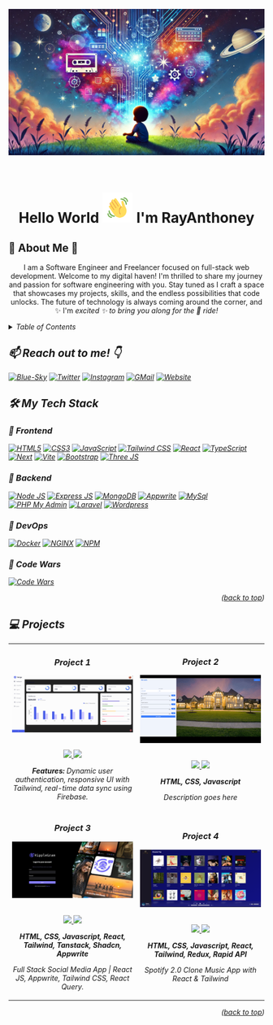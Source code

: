 <!-- Improved compatibility of back to top link: See: https://github.com/rayanthoney/rayanthoney -->

<a id="readme-top"></a>

<!-- MY BANNER SECTION -->

[![Product Name Screen Shot][product-screenshot]](https://example.com)

<br />
<div align="center">
  <h1 align="center"> Hello World <img src="images/projects/wave.gif" width="60px" height="60px"> I'm RayAnthoney</h1>
</div>

  <!-- MY ABOUT ME SECTION -->

## 🎇 About Me 🌟

<p align="center" >
I am a Software Engineer and Freelancer focused on full-stack web development. Welcome to my digital haven! I'm thrilled to share my journey and passion for software engineering with you. Stay tuned as I craft a space that showcases my projects, skills, and the endless possibilities that code unlocks. The future of technology is always coming around the corner, and ✨ I'm <em>excited<em> ✨ to bring you along for the 🎢 ride!
</p>

<!-- TABLE OF CONTENTS -->
<details>
  <summary>Table of Contents</summary>
  <ol>
    <li><a href="#reach-out-to-me">📫 Reach out to me! 👇</a></li>
    <li>
      <a href="#my-tech-stack">🛠️ My Tech Stack</a>
      <ul>
        <li><a href="#frontend">🎨 Frontend</a></li>
        <li><a href="#backend">🔧 Backend</a></li>
        <li><a href="#devops">🚀 DevOps</a></li>
        <li><a href="#code-wars">🤺 Code Wars</a></li>
      </ul>
    </li>
    <li><a href="#projects">Projects</a></li>
  </ol>
</details>

## 📫 Reach out to me! 👇

[![Blue-Sky][Blue-Sky]][Blue-Sky-url]
[![Twitter][Twitter]][Twitter-url]
[![Instagram][Instagram]][Instagram-url]
[![GMail][GMail]][GMail-url]
[![Website][Website]][Website-url]

<!-- MY TECH STACK -->

## 🛠️ My Tech Stack

### 🎨 Frontend

[![HTML5][HTML5]][HTML5-url]
[![CSS3][CSS3]][CSS3-url]
[![JavaScript][JavaScript]][JavaScript-url]
[![Tailwind CSS][Tailwind]][Tailwind-url]
[![React][React.JS]][React-url]
[![TypeScript][TypeScript]][TypeScript-url]
[![Next][Next.js]][Next-url]
[![Vite][Vite]][Vite-url]
[![Bootstrap][Bootstrap]][Bootstrap-url]
[![Three JS][Three.js]][Three.JS-url]

### 🔧 Backend

[![Node JS][Node.js]][Node.JS-url]
[![Express JS][Express.JS]][Express.JS-url]
[![MongoDB][MongoDB]][MongoDB-url]
[![Appwrite][Appwrite]][Appwrite-url]
[![MySql][MySql]][MySql-url]
[![PHP My Admin][PHPMyAdmin]][PHPMyAdmin-url]
[![Laravel][Laravel]][Laravel-url]
[![Wordpress][Wordpress]][Wordpress-url]

### 🚀 DevOps

[![Docker][Docker]][Docker-url]
[![NGINX][NGINX]][NGINX-url]
[![NPM][NPM]][NPM-url]

### 🤺 Code Wars

[![Code Wars][Code-Wars]][Code-Wars-url]

<p align="right">(<a href="#readme-top">back to top</a>)</p>

<!-- MY PROJECTS -->

## 💻 Projects

<div align="center">
	<table>
		<tr>
			<td width="50%">
				<h3 align="center">Project 1</h3>
				<div align="center">  
					<a href='-- PLACEHOLDER --' target="_blank">
						<img src="images/projects/refine.png" alt="project 1" height="100%" />
					</a>
<br>
<br>
					<p>
						<a href="https://github.com/codingphasedotcom/nextjslanding" target="_blank">
							<img src="https://img.shields.io/badge/Repo-lightgrey?style=for-the-badge&logo=github"/>
						</a>  
						<a href="-- PLACEHOLDER --" target="_blank">
              <img src="https://img.shields.io/badge/Live-lightgrey?style=for-the-badge&color=0892d0"/>
						</a><p>
                    <strong>Features:</strong> Dynamic user authentication, responsive UI with Tailwind, real-time data sync using Firebase.
                    </p>
    			</div>
    		</td>
    		<td width="50%">
    			<h3 align="center">Project 2</h3>
    			<div align="center" >
    				<a href='-- PLACEHOLDER --' target="_blank">
    					<img src="images/projects/cp-mortgage.gif" alt="project 2" height="100%" />
    				</a>
<br>
<br>
    				<p>
    					<a href="-- PLACEHOLDER --" target="_blank">
    						<img src="https://img.shields.io/badge/Repo-lightgrey?style=for-the-badge&logo=github"/>
    					</a>
    					<a href="-- PLACEHOLDER --" target="_blank">
    						<img src="https://img.shields.io/badge/Live-lightgrey?style=for-the-badge&color=0892d0"/>
    					</a>
    				</p>
    				 <p><strong>HTML, CSS, Javascript</strong></p>
    				<p>Description goes here</p>
    			</div>
        </tr>
        <tr>
            <td width="50%">
                <h3 align="center">Project 3</h3>
                <div align="center" >
                    <a href='https://github.com/rayanthoney/javascriptmastery/tree/main/jsm_react-tailwind-socialmedia' target="_blank">
                        <img src="images/projects/ripple-social2.png" alt="project 3" height="100%" />
                    </a>
<br>
<br>
                    <p>
                        <a href="-- PLACEHOLDER --" target="_blank">
    						<img src="https://img.shields.io/badge/Repo-lightgrey?style=for-the-badge&logo=github"/>
    					</a>
    					<a href="-- PLACEHOLDER --" target="_blank">
    						<img src="https://img.shields.io/badge/Live-lightgrey?style=for-the-badge&color=0892d0"/>
    					</a>
                    </p>
                    <p><strong>HTML, CSS, Javascript, React, Tailwind, Tanstack, Shadcn, Appwrite</strong></p>
    	    <p>Full Stack Social Media App | React JS, Appwrite, Tailwind CSS, React Query.</p>
                </div>
            </td>
            <td width="50%">
                <h3 align="center">Project 4</h3>
                <div align="center">
                    <a href='https://github.com/rayanthoney/javascriptmastery/tree/main/jsm_react-tailwind-spotify' target="_blank">
                        <img src="images/projects/a_capella.png" alt="project 4" height="100%" />
                    </a>
<br>
<br>
                    <p>
                        <a href="https://github.com/rayanthoney/javascriptmastery/tree/main/jsm_react-tailwind-spotify" target="_blank">
    						<img src="https://img.shields.io/badge/Repo-lightgrey?style=for-the-badge&logo=github"/>
    					</a>
    					<a href="-- PLACEHOLDER --" target="_blank">
    						<img src="https://img.shields.io/badge/Live-lightgrey?style=for-the-badge&color=0892d0"/>
    					</a>
                    </p>
                    <p><strong>HTML, CSS, Javascript, React, Tailwind, Redux, Rapid API</strong></p>
    	    <p>Spotify 2.0 Clone Music App with React & Tailwind</p>
                </div>
            </td>
        </tr>
    </table>

<p align="right">(<a href="#readme-top">back to top</a>)</p>

<!-- MARKDOWN LINKS & IMAGES -->
<!-- https://www.markdownguide.org/basic-syntax/#reference-style-links -->

<!-- FRONT END -->

[Blue-Sky]: https://img.shields.io/badge/Blue_Sky-0085ff?style=for-the-badge&logo=bluesky&logoColor=white
[Blue-Sky-url]: https://bsky.app/profile/rayanthoney.bsky.social
[Twitter]: https://img.shields.io/badge/Twitter-08afee?style=for-the-badge&logo=x&logoColor=white
[Twitter-url]: https://x.com/rayanthoney
[Instagram]: https://img.shields.io/badge/Instagram-d43aae?style=for-the-badge&logo=instagram&logoColor=white
[Instagram-url]: https://www.instagram.com/rayanthoney/
[GMail]: https://img.shields.io/badge/Email-cb3837?style=for-the-badge&logo=gmail&logoColor=white
[GMail-url]: mailto:contact@rayanthoney.com
[Website]: https://img.shields.io/badge/Website-7952B3?style=for-the-badge&logo=firefox&logoColor=white"
[Website-url]: https://rayanthoney.com

<!-- CODE WARS -->

[Code-Wars]: https://img.shields.io/badge/Code_Wars-f05656?style=for-the-badge&logo=codewars&logoColor=white
[Code-Wars-url]: https://github.com/rayanthoney/100Devs-Bootcamp/tree/master/code-wars

<!-- BANNER IMAGE -->

[product-screenshot]: images/projects/screenshot.webp

<!-- FRONTEND -->

[HTML5]: https://img.shields.io/badge/HTML5-E34F26?style=for-the-badge&logo=html5&logoColor=white
[HTML5-url]: https://example.com
[CSS3]: https://img.shields.io/badge/CSS3-1572B6?style=for-the-badge&logo=css3&logoColor=white
[CSS3-url]: https://developer.mozilla.org/en-US/docs/Web/CSS
[JavaScript]: https://img.shields.io/badge/JavaScript-F7DF1E?style=for-the-badge&logo=javascript&logoColor=black
[JavaScript-url]: https://www.javascript.com/
[Tailwind]: https://img.shields.io/badge/Tailwind_CSS-06B6D4?style=for-the-badge&logo=tailwindcss&logoColor=white
[Tailwind-url]: https://tailwindcss.com/
[React.js]: https://img.shields.io/badge/React-20232A?style=for-the-badge&logo=react&logoColor=61DAFB
[React-url]: https://react.dev/
[TypeScript]: https://img.shields.io/badge/TypeScript-007ACC?style=for-the-badge&logo=typescript&logoColor=white
[TypeScript-url]: https://www.typescriptlang.org/
[Next.js]: https://img.shields.io/badge/next.js-000000?style=for-the-badge&logo=nextdotjs&logoColor=white
[Next-url]: https://nextjs.org/
[Vite]: https://img.shields.io/badge/Vite-007ACC?style=for-the-badge&logo=vite&logoColor=white
[Vite-url]: https://vite.dev/
[Bootstrap]: https://img.shields.io/badge/Bootstrap-7952B3?style=for-the-badge&logo=bootstrap&logoColor=white
[Bootstrap-url]: https://getbootstrap.com
[Three.JS]: https://img.shields.io/badge/Three.js-000000?style=for-the-badge&logo=three.js&logoColor=white
[Three.JS-url]: https://threejs.org/

<!-- BACKEND -->

[Node.JS]: https://img.shields.io/badge/Node.js-339933?style=for-the-badge&logo=nodedotjs&logoColor=white
[Node.JS-url]: https://nodejs.org/
[Express.JS]: https://img.shields.io/badge/Express.js-000000?style=for-the-badge&logo=express&logoColor=white
[Express.JS-url]: https://expressjs.com/
[MongoDB]: https://img.shields.io/badge/MongoDB-47A248?style=for-the-badge&logo=mongodb&logoColor=white
[MongoDB-url]: https://www.mongodb.com/
[Appwrite]: https://img.shields.io/badge/Appwrite-F02E65?style=for-the-badge&logo=appwrite&logoColor=white
[Appwrite-url]: https://appwrite.io/
[MySql]: https://img.shields.io/badge/MySQL-4479A1?style=for-the-badge&logo=mysql&logoColor=white
[MySql-url]: https://www.mysql.com/
[PHPMyAdmin]: https://img.shields.io/badge/Php_My_Admin-6C78AF?style=for-the-badge&logo=phpmyadmin&logoColor=white
[PHPMyAdmin-url]: https://www.phpmyadmin.net/
[Laravel]: https://img.shields.io/badge/Laravel-FF2D20?style=for-the-badge&logo=laravel&logoColor=white
[Laravel-url]: https://laravel.com
[Wordpress]: https://img.shields.io/badge/WordPress-%23117AC9.svg?style=for-the-badge&logo=WordPress&logoColor=white
[Wordpress-url]: https://wordpress.com/

<!-- DEV OPS -->

[Docker]: https://img.shields.io/badge/Docker-2496ED?style=for-the-badge&logo=docker&logoColor=white
[Docker-url]: https://www.docker.com/
[NGINX]: https://img.shields.io/badge/Nginx-269539?style=for-the-badge&logo=nginx&logoColor=white
[NGINX-url]: https://nginx.org/
[NPM]: https://img.shields.io/badge/NPM-CB3837?style=for-the-badge&logo=npm&logoColor=white
[NPM-url]: https://www.npmjs.com/
